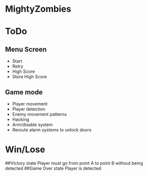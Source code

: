 # MightyZombies

# ToDo

## Menu Screen
- Start
- Retry
- High Score 
- Store High Score

## Game mode
- Player movement
- Player detection
- Enemy movement patterns
- Hacking 
- Arm/disable system 
- Reroute alarm systems to unlock doors 

# Win/Lose
##Victory state
Player must go from point A to point B without being detected
##Game Over state
Player is detected
